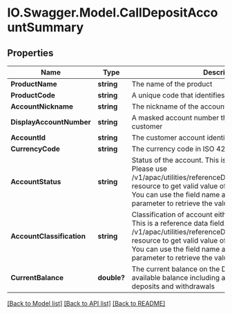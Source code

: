 # IO.Swagger.Model.CallDepositAccountSummary
## Properties

Name | Type | Description | Notes
------------ | ------------- | ------------- | -------------
**ProductName** | **string** | The name of the product | [optional] 
**ProductCode** | **string** | A unique code that identifies the product | [optional] 
**AccountNickname** | **string** | The nickname of the account assigned by the customer | [optional] 
**DisplayAccountNumber** | **string** | A masked account number that can be displayed to the customer | [optional] 
**AccountId** | **string** | The customer account identifier in encrypted format. | [optional] 
**CurrencyCode** | **string** | The currency code in ISO 4217 format | [optional] 
**AccountStatus** | **string** | Status of the account. This is a reference data field. Please use /v1/apac/utilities/referenceData/{accountStatus} resource to get valid value of this field with description. You can use the field name as the referenceCode parameter to retrieve the values. | [optional] 
**AccountClassification** | **string** | Classification of account either as ASSET or LIABILITY. This is a reference data field. Please use /v1/apac/utilities/referenceData/{accountClassification} resource to get valid value of this field with description. You can use the field name as the referenceCode parameter to retrieve the values. | [optional] 
**CurrentBalance** | **double?** | The current balance on the Deposit account. The available balance including any pending or in progress deposits and withdrawals | [optional] 

[[Back to Model list]](../README.md#documentation-for-models) [[Back to API list]](../README.md#documentation-for-api-endpoints) [[Back to README]](../README.md)

